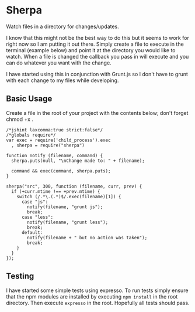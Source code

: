 # Sherpa

Watch files in a directory for changes/updates.

I know that this might not be the best way to do this but it seems to work for right now so I am putting it out there. Simply create a file to execute in the terminal (example below) and point it at the directory you would like to watch. When a file is changed the callback you pass in will execute and you can do whatever you want with the change.

I have started using this in conjunction with Grunt.js so I don't have to grunt with each change to my files while developing.

## Basic Usage

Create a file in the root of your project with the contents below; don't forget chmod +x <filename>.

    /*jshint laxcomma:true strict:false*/
    /*globals require*/
    var exec = require('child_process').exec
      , sherpa = require("sherpa")

    function notify (filename, command) {
      sherpa.puts(null, "\nChange made to: " + filename);

      command && exec(command, sherpa.puts);
    }

    sherpa("src", 300, function (filename, curr, prev) {
      if (+curr.mtime !== +prev.mtime) {
        switch (/.*\.(.*)$/.exec(filename)[1]) {
          case "js":
            notify(filename, "grunt js");
            break;
          case "less":
            notify(filename, "grunt less");
            break;
          default:
            notify(filename + " but no action was taken");
            break;
        }
      }
    });

## Testing

I have started some simple tests using expresso. To run tests simply ensure that the npm modules are installed by executing `npm install` in the root directory. Then execute `expresso` in the root. Hopefully all tests should pass.
